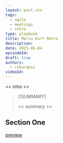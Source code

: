 ```yaml
---
layout: post.vto
tags:
  - agile
  - meetings
  - retro
type: playbook
title: Mario Kart Retro
description:
date: 2025-06-04
episodeId:
draft: true
authors:
  - cvburgess
videoId:
---
```


<< intro >>

> [!SUMMARY]
>
> << summary >>

## Section One

[preview](https://medium.com/openclassrooms-product-design-and-engineering/agile-retrospective-welcome-to-mario-kart-5fc47da51052)
